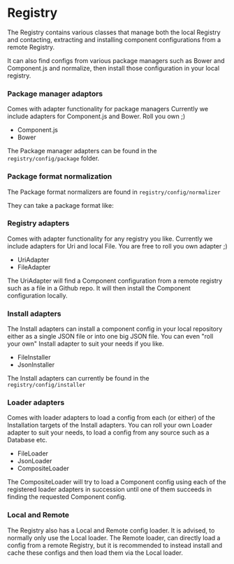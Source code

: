 # Registry

The Registry contains various classes that manage both the local Registry and contacting, extracting and 
installing component configurations from a remote Registry. 

It can also find configs from various package managers such as Bower and Component.js and normalize, 
then install those configuration in your local registry. 

### Package manager adaptors 

Comes with adapter functionality for package managers
Currently we include adapters for Component.js and Bower. Roll you own ;)

- Component.js
- Bower

The Package manager adapters can be found in the `registry/config/package` folder. 

### Package format normalization

The Package format normalizers are found in `registry/config/normalizer`

They can take a package format like:





### Registry adapters

Comes with adapter functionality for any registry you like. 
Currently we include adapters for Uri and local File. You are free to roll you own adapter ;)

- UriAdapter
- FileAdapter

The UriAdapter will find a Component configuration from a remote registry such as a file in a Github repo.
It will then install the Component configuration locally.

### Install adapters

The Install adapters can install a component config in your local repository either as a single JSON file 
or into one big JSON file. You can even "roll your own" Install adapter to suit your needs if you like.

- FileInstaller
- JsonInstaller

The Install adapters can currently be found in the `registry/config/installer` 

### Loader adapters

Comes with loader adapters to load a config from each (or either) of the Installation targets of the Install adapters.
You can roll your own Loader adapter to suit your needs, to load a config from any source such as a Database etc.

- FileLoader
- JsonLoader
- CompositeLoader

The CompositeLoader will try to load a Component config using each of the registered loader adapters in succession until 
one of them succeeds in finding the requested Component config.

### Local and Remote

The Registry also has a Local and Remote config loader. It is advised, to normally only use the Local loader.
The Remote loader, can directly load a config from a remote Registry, but it is recommended to instead install 
and cache these configs and then load them via the Local loader.
